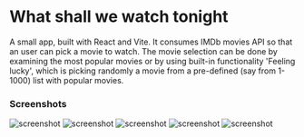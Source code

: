# What shall we watch tonight

A small app, built with React and Vite. It consumes IMDb movies API so that an user can pick a movie to watch. The movie selection can be done
by examining the most popular movies or by using built-in functionality 'Feeling lucky', which is picking randomly a movie from a pre-defined
(say from 1-1000) list with popular movies.

### Screenshots
![screenshot](https://github.com/mihailgaberov/ko-she-gleame/blob/master/screenshots/thumbnail_IMG_1498.jpeg)
![screenshot](https://github.com/mihailgaberov/ko-she-gleame/blob/master/screenshots/thumbnail_IMG_1499.jpeg)
![screenshot](https://github.com/mihailgaberov/ko-she-gleame/blob/master/screenshots/thumbnail_IMG_1500.jpeg)
![screenshot](https://github.com/mihailgaberov/ko-she-gleame/blob/master/screenshots/thumbnail_IMG_1501.jpeg)
![screenshot](https://github.com/mihailgaberov/ko-she-gleame/blob/master/screenshots/thumbnail_IMG_1502.jpeg)

